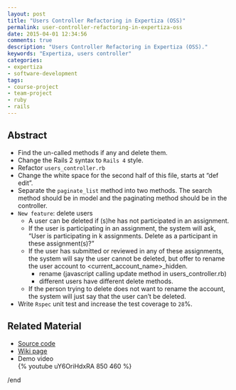 ```yaml
---
layout: post
title: "Users Controller Refactoring in Expertiza (OSS)"
permalink: user-controller-refactoring-in-expertiza-oss
date: 2015-04-01 12:34:56
comments: true
description: "Users Controller Refactoring in Expertiza (OSS)."
keywords: "Expertiza, users controller"
categories:
- expertiza
- software-development
tags:
- course-project
- team-project
- ruby
- rails
---
```


## Abstract

* Find the un-called methods if any and delete them.
* Change the Rails 2 syntax to `Rails 4` style.
* Refactor `users_controller.rb`
 * Change the white space for the second half of this file, starts at “def edit”.
 * Separate the `paginate_list` method into two methods. The search method should be in model and the paginating method should be in the controller. 
* `New feature`: delete users
  * A user can be deleted if (s)he has not participated in an assignment.
  * If the user is participating in an assignment, the system will ask, “User is participating in k assignments. Delete as a participant in these assignment(s)?” 
  * If the user has submitted or reviewed in any of these assignments, the system will say the user cannot be deleted, but offer to rename the user account to <current_account_name>_hidden.
    * rename (javascript calling update method in users_controller.rb)
    * different users have different delete methods. 
  * If the person trying to delete does not want to rename the account, the system will just say that the user can’t be deleted.
 * Write `Rspec` unit test and increase the test coverage to `28`%.

## Related Material

* <u><a href="https://github.com/expertiza/expertiza/pull/505" target="_blank">Source code</a></u>
* <u><a href="http://wiki.expertiza.ncsu.edu/index.php/CSC/ECE_517_Spring_2015/oss_E1506_SYZ" target="_blank">Wiki page</a></u>
* Demo video  
{% youtube uY6OriHdxRA 850 460 %}

/end
